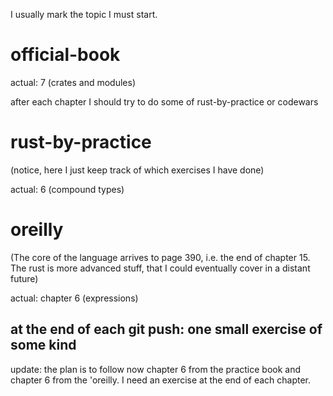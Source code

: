 I usually mark the topic I must start.

# official-book

actual: 7 (crates and modules)

after each chapter I should try to do some of rust-by-practice or codewars

# rust-by-practice

(notice, here I just keep track of which exercises I have done)

actual: 6 (compound types)

# oreilly

(The core of the language arrives to page 390, i.e. the end of chapter 15. The rust is more advanced stuff, that I could eventually cover in a distant future)

actual: chapter 6 (expressions)

## at the end of each git push: one small exercise of some kind

update: the plan is to follow now chapter 6 from the practice book and chapter 6 from the 'oreilly. I need an exercise at the end of each chapter.